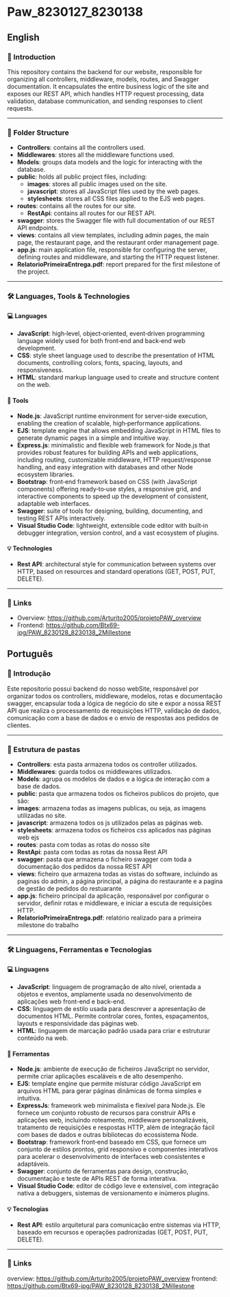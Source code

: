# Paw_8230127_8230138
## English
### 📌 Introduction
This repository contains the backend for our website, responsible for organizing all controllers, middleware, models, routes, and Swagger documentation. It encapsulates the entire business logic of the site and exposes our REST API, which handles HTTP request processing, data validation, database communication, and sending responses to client requests.

---
### 📁 Folder Structure
- **Controllers**: contains all the controllers used.
- **Middlewares**: stores all the middleware functions used.
- **Models**: groups data models and the logic for interacting with the database.
- **public**: holds all public project files, including:
  - **images**: stores all public images used on the site.
  - **javascript**: stores all JavaScript files used by the web pages.
  - **stylesheets**: stores all CSS files applied to the EJS web pages.
- **routes**: contains all the routes for our site.
  - **RestApi**: contains all routes for our REST API.
- **swagger**: stores the Swagger file with full documentation of our REST API endpoints.
- **views**: contains all view templates, including admin pages, the main page, the restaurant page, and the restaurant order management page.
- **app.js**: main application file, responsible for configuring the server, defining routes and middleware, and starting the HTTP request listener.
- **RelatorioPrimeiraEntrega.pdf**: report prepared for the first milestone of the project.

---
### 🛠️ Languages, Tools & Technologies
#### 💻 Languages
- **JavaScript**: high‑level, object‑oriented, event‑driven programming language widely used for both front‑end and back‑end web development.  
- **CSS**: style sheet language used to describe the presentation of HTML documents, controlling colors, fonts, spacing, layouts, and responsiveness.
- **HTML**: standard markup language used to create and structure content on the web.  

#### 🧰 Tools
- **Node.js**: JavaScript runtime environment for server‑side execution, enabling the creation of scalable, high‑performance applications.  
- **EJS**: template engine that allows embedding JavaScript in HTML files to generate dynamic pages in a simple and intuitive way.  
- **Express.js**: minimalistic and flexible web framework for Node.js that provides robust features for building APIs and web applications, including routing, customizable middleware, HTTP request/response handling, and easy integration with databases and other Node ecosystem libraries.  
- **Bootstrap**: front‑end framework based on CSS (with JavaScript components) offering ready‑to‑use styles, a responsive grid, and interactive components to speed up the development of consistent, adaptable web interfaces.  
- **Swagger**: suite of tools for designing, building, documenting, and testing REST APIs interactively.  
- **Visual Studio Code**: lightweight, extensible code editor with built‑in debugger integration, version control, and a vast ecosystem of plugins.

#### 💡 Technologies
- **Rest API**: architectural style for communication between systems over HTTP, based on resources and standard operations (GET, POST, PUT, DELETE).

---
### 🔗 Links
- Overview: https://github.com/Arturito2005/projetoPAW_overview  
- Frontend: https://github.com/Btx69-jpg/PAW_8230128_8230138_2Millestone 

## Português

### 📌 Introdução
Este repositorio possui backend do nosso webSite, responsável por organizar todos os controllers, middleware, modelos, rotas e documentação swagger, encapsular toda a lógica de negócio do site e expor a nossa REST API que realiza o processamento de requisições HTTP, validação de dados, comunicação com a base de dados e o envio de respostas aos pedidos de clientes.

---
### 📁 Estrutura de pastas

- **Controllers**: esta pasta armazena todos os controller utilizados.
- **Middlewares**: guarda todos os middlewares utilizados.
- **Models**: agrupa os modelos de dados e a lógica de interação com a base de dados.
- **public**: pasta que armazena todos os ficheiros publicos do projeto, que são:
 - **images**: armazena todas as imagens publicas, ou seja, as imagens utilizadas no site.
 - **javascript**: armazena todos os js utilizados pelas as páginas web.
 - **stylesheets**: armazena todos os ficheiros css aplicados nas páginas web ejs
- **routes**: pasta com todas as rotas do nosso site
 - **RestApi**: pasta com todas as rotas da nossa Rest API
- **swagger**: pasta que armazena o ficheiro swagger com toda a documentação dos pedidos da nossa REST API
- **views**: ficheiro que armazena todas as vistas do software, incluindo as paginas do admin, a página principal, a página do restaurante e a pagina de gestão de pedidos do restuarante
- **app.js**: ficheiro principal da aplicação, responsável por configurar o servidor, definir rotas e middleware, e iniciar a escuta de requisições HTTP.
- **RelatorioPrimeiraEntrega.pdf**: relatório realizado para a primeira milestone do trabalho

---
### 🛠️ Linguagens, Ferramentas e Tecnologias
#### 💻 Linguagens
- **JavaScript**: linguagem de programação de alto nível, orientada a objetos e eventos, amplamente usada no desenvolvimento de aplicações web front-end e back-end.
- **CSS**: linguagem de estilo usada para descrever a apresentação de documentos HTML. Permite controlar cores, fontes, espaçamentos, layouts e responsividade das páginas web.
- **HTML**: linguagem de marcação padrão usada para criar e estruturar conteúdo na web.  

#### 🧰 Ferramentas
- **Node.js**: ambiente de execução de ficheiros JavaScript no servidor, permite criar aplicações escaláveis e de alto desempenho.
- **EJS**: template engine que permite misturar código JavaScript em arquivos HTML para gerar páginas dinâmicas de forma simples e intuitiva.
- **ExpressJs**: framework web minimalista e flexível para Node.js. Ele fornece um conjunto robusto de recursos para construir APIs e aplicações web, incluindo roteamento, middleware personalizáveis, tratamento de requisições e respostas HTTP, além de integração fácil com bases de dados e outras bibliotecas do ecossistema Node.
- **Bootstrap**: framework front‑end baseado em CSS, que fornece um conjunto de estilos prontos, grid responsivo e componentes interativos para acelerar o desenvolvimento de interfaces web consistentes e adaptáveis.
- **Swagger**: conjunto de ferramentas para design, construção, documentação e teste de APIs REST de forma interativa. 
- **Visual Studio Code**: editor de código leve e extensível, com integração nativa a debuggers, sistemas de versionamento e inúmeros plugins.

#### 💡 Tecnologias
- **Rest API**: estilo arquitetural para comunicação entre sistemas via HTTP, baseado em recursos e operações padronizadas (GET, POST, PUT, DELETE).  
---

### 🔗 Links
overview: https://github.com/Arturito2005/projetoPAW_overview
frontend: https://github.com/Btx69-jpg/PAW_8230128_8230138_2Millestone
